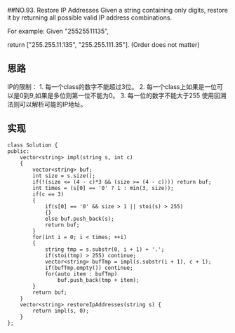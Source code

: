 ##NO.93. Restore IP Addresses
Given a string containing only digits, restore it by returning all possible valid IP address combinations.

For example:
Given "25525511135",

return ["255.255.11.135", "255.255.111.35"]. (Order does not matter) 

## 思路
IP的限制：
	1. 每一个class的数字不能超过3位。
	2. 每一个class上如果是一位可以是0到9,如果是多位则第一位不能为0。
	3. 每一位的数字不能大于255
使用回溯法则可以解析可能的IP地址。

## 实现
```
class Solution {
public:
    vector<string> impl(string s, int c)
    {
        vector<string> buf;
        int size = s.size();
        if(!(size <= (4 - c)*3 && (size >= (4 - c)))) return buf;
        int times = (s[0] == '0' ? 1 : min(3, size));
        if(c == 3)
        {
            if(s[0] == '0' && size > 1 || stoi(s) > 255)
            {}
            else buf.push_back(s);
            return buf;
        }
        for(int i = 0; i < times; ++i)
        {
            string tmp = s.substr(0, i + 1) + '.';
            if(stoi(tmp) > 255) continue;
            vector<string> bufTmp = impl(s.substr(i + 1), c + 1);
            if(bufTmp.empty()) continue;
            for(auto item : bufTmp)
                buf.push_back(tmp + item);
        }
        return buf;
    }
    vector<string> restoreIpAddresses(string s) {
        return impl(s, 0);
    }
};
```